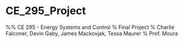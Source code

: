 # CE_295_Project
%% CE 295 - Energy Systems and Control
%   Final Project
%   Charlie Falconer, Devin Gaby, James Mackovjak, Tessa Maurer
%   Prof. Moura

